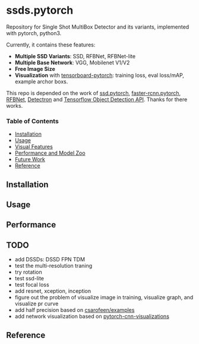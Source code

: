# ssds.pytorch
Repository for Single Shot MultiBox Detector and its variants, implemented with pytorch, python3.

Currently, it contains these features:
- **Multiple SSD Variants**: SSD, RFBNet, RFBNet-lite
- **Multiple Base Network**: VGG, Mobilenet V1/V2
- **Free Image Size**
- **Visualization** with [tensorboard-pytorch](https://github.com/lanpa/tensorboard-pytorch): training loss, eval loss/mAP, example archor boxs.

This repo is depended on the work of [ssd.pytorch](https://github.com/amdegroot/ssd.pytorch), [faster-rcnn.pytorch](https://github.com/jwyang/faster-rcnn.pytorch), [RFBNet](https://github.com/ruinmessi/RFBNet), [Detectron](https://github.com/facebookresearch/Detectron) and [Tensorflow Object Detection API](https://github.com/tensorflow/models/tree/master/research/object_detection). Thanks for there works.

### Table of Contents
- <a href='#installation'>Installation</a>
- <a href='#usage'>Usage</a>
- <a href='#features'>Visual Features</a>
- <a href='#performance'>Performance and Model Zoo</a>
- <a href='#todo'>Future Work</a>
- <a href='#reference'>Reference</a>

## Installation

## Usage

## Performance

## TODO
- add DSSDs: DSSD FPN TDM
- test the multi-resolution traning
- try rotation
- test ssd-lite
- test focal loss
- add resnet, xception, inception
- figure out the problem of visualize image in training, visualize graph, and visualize pr curve
- add half precision based on [csarofeen/examples](https://github.com/csarofeen/examples/tree/dist_fp16)
- add network visualization based on [pytorch-cnn-visualizations](https://github.com/utkuozbulak/pytorch-cnn-visualizations)

## Reference
